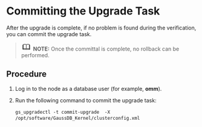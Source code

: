 # Committing the Upgrade Task<a name="EN-US_TOPIC_0305491456"></a>

After the upgrade is complete, if no problem is found during the verification, you can commit the upgrade task.

>![](public_sys-resources/icon-note.gif) **NOTE:** 
>Once the committal is complete, no rollback can be performed.

## Procedure<a name="section779219132168"></a>

1.  Log in to the node as a database user \(for example,  **omm**\).
2.  Run the following command to commit the upgrade task:

    ```
    gs_upgradectl -t commit-upgrade  -X /opt/software/GaussDB_Kernel/clusterconfig.xml
    ```


